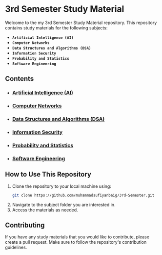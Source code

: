 # 3rd Semester Study Material

Welcome to the my 3rd Semester Study Material repository. This repository contains study materials for the following subjects:

- **`Artificial Intelligence (AI)`**
- **`Computer Networks`**
- **`Data Structures and Algorithms (DSA)`**
- **`Information Security`**
- **`Probability and Statistics`**
- **`Software Engineering`**

## Contents

- ### [Artificial Intelligence (AI)](./Artificial%20Intelligence/Readme.md)

- ### [Computer Networks](./Computer%20Network/README.md)

- ### [Data Structures and Algorithms (DSA)](./Data%20Structures%20&%20Algorithms/Notes.txt)

- ### [Information Security](./Information%20Security/Notes.txt)

- ### [Probability and Statistics](./Probablity%20&%20Stats/Notes.txt)

- ### [Software Engineering](./Software%20Engineering/Readme.md)


## How to Use This Repository

1. Clone the repository to your local machine using:
    ```bash
    git clone https://github.com/muhammadsufiyanbaig/3rd-Semester.git
    ```
2. Navigate to the subject folder you are interested in.
3. Access the materials as needed.

## Contributing

If you have any study materials that you would like to contribute, please create a pull request. Make sure to follow the repository's contribution guidelines.
